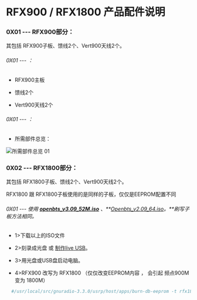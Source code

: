 # RFX900 / RFX1800 产品配件说明


### 0X01 --- RFX900部分：

其包括 RFX900子板、馈线2个、Vert900天线2个。

###### 0X01 --- ：

* RFX900主板

* 馈线2个

* Vert900天线2个

###### 0X01 --- ：

* 所需部件总览：

![所需部件总览 01](https://s3.amazonaws.com/rfagora/image/img/RFX/RFX900_00001.JPG)


### 0X02 --- RFX1800部分：

其包括 RFX1800子板、馈线2个、Vert900天线2个。

RFX1800 跟 RFX1800子板使用的是同样的子板，仅仅是EEPROM配置不同

###### 0X01 --- 使用 **[openbts_v3.09_52M.iso](https://s3.cn-north-1.amazonaws.com.cn/microembedded/system_mirrors/openbts_v3.09_52M.iso)** 、**[Openbts_v2.09_64.iso](https://s3.cn-north-1.amazonaws.com.cn/microembedded/system_mirrors/Openbts_v2.09_64.iso)。**刷写子板方法相同。

* 1>下载以上的ISO文件

* 2>刻录成光盘 或 [制作live USB](<../../../../other/linux_development/Tools/USB/make_usb_boot.md>)。

* 3>用光盘或USB盘启动电脑。

* 4>RFX900 改写为 RFX1800 （仅仅改变EEPROM内容 ， 会引起 频点900M 变为 1800M）

```bash
  #/usr/local/src/gnuradio-3.3.0/usrp/host/apps/burn-db-eeprom -t rfx1800_mimo_b -A –f
```
